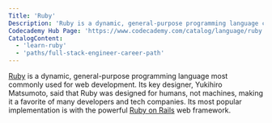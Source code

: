 ```yaml
---
Title: 'Ruby'
Description: 'Ruby is a dynamic, general-purpose programming language commonly used for web development.'
Codecademy Hub Page: 'https://www.codecademy.com/catalog/language/ruby' # If codecademy.com doesn't have a hub page for this language, that's okay too. You can leave this field as `null`
CatalogContent:
  - 'learn-ruby'
  - 'paths/full-stack-engineer-career-path'
---
```


[Ruby](https://www.ruby-lang.org/en/) is a dynamic, general-purpose programming language most commonly used for web development. Its key designer, Yukihiro Matsumoto, said that Ruby was designed for humans, not machines, making it a favorite of many developers and tech companies. Its most popular implementation is with the powerful [Ruby on Rails](https://www.codecademy.com/resources/docs/general/ruby-on-rails) web framework.
